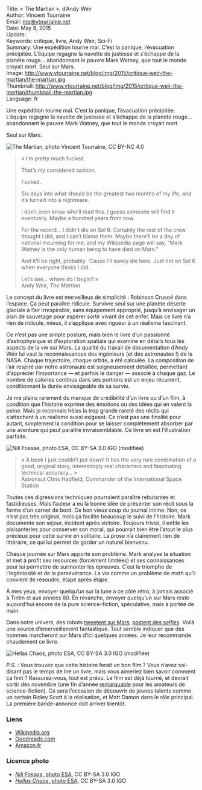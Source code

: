 Title:     « The Martian », d’Andy Weir  
Author:    Vincent Tourraine  
Email:     me@vtourraine.net  
Date:      May 8, 2015  
Update:    
Keywords:  critique, livre, Andy Weir, Sci-Fi  
Summary:   Une expédition tourne mal. C’est la panique, l’évacuation précipitée. L’équipe regagne la navette de justesse et s’échappe de la planète rouge… abandonnant le pauvre Mark Watney, que tout le monde croyait mort. Seul sur Mars.  
Image:     http://www.vtourraine.net/blog/img/2015/critique-weir-the-martian/the-martian.jpg  
Thumbnail: http://www.vtourraine.net/blog/img/2015/critique-weir-the-martian/thumbnail-the-martian.jpg  
Language:  fr  

Une expédition tourne mal. C’est la panique, l’évacuation précipitée. L’équipe regagne la navette de justesse et s’échappe de la planète rouge… abandonnant le pauvre Mark Watney, que tout le monde croyait mort.

Seul sur Mars.

![_The Martian_, photo Vincent Tourraine, CC BY-NC 4.0][Cover]

> « I’m pretty much fucked.  
>  
> That’s my considered opinion.  
>  
> Fucked.  
>  
> Six days into what should be the greatest two months of my life, and it’s turned into a nightmare.  
>  
> I don’t even know who’ll read this. I guess someone will find it eventually. Maybe a hundred years from now.  
>  
> For the record… I didn’t die on Sol 6. Certainly the rest of the crew thought I did, and I can’t blame them. Maybe there’ll be a day of national mourning for me, and my Wikipedia page will say, “Mark Watney is the only human being to have died on Mars.”  
>  
> And it’ll be right, probably. ’Cause I’ll surely die here. Just not on Sol 6 when everyone thinks I did.  
>  
> Let’s see… where do I begin? »  
> Andy Weir, _The Martian_

Le concept du livre est merveilleux de simplicité : Robinson Crusoé dans l’espace. Ça peut paraître ridicule. Survivre seul sur une planète déserte glaciale à l’air irrespirable, sans équipement approprié, jusqu’à envisager un plan de sauvetage pour espérer sortir vivant de cet enfer. Mais ce livre n’a rien de ridicule, mieux, il s’applique avec rigueur à un réalisme fascinant. 

Ce n’est pas une simple posture, mais bien le livre d’un passionné d’astrophysique et d’exploration spatiale qui examine en détails tous les aspects de la vie sur Mars. La qualité du travail de documentation d’Andy Weir lui vaut la reconnaissances des ingénieurs (et des astronautes !) de la NASA. Chaque trajectoire, chaque orbite, a été calculée. La composition de l’air respiré par notre astronaute est soigneusement détaillée, permettant d’apprécier l’importance — et parfois le danger — associé à chaque gaz. Le nombre de calories continus dans ses portions est un enjeu récurrent, conditionnant la durée envisageable de sa survie. 

Je me plains rarement du manque de crédibilité d’un livre ou d’un film, à condition que l’histoire exprime des émotions ou des idées qui en valent la peine. Mais je reconnais hélas la trop grande rareté des récits qui s’attachent à un réalisme aussi exigeant. Ce n’est pas une finalité pour autant, simplement la condition pour se laisser complètement absorber par une aventure qui peut paraître invraisemblable. Ce livre en est l’illustration parfaite.

![Nili Fossae, photo ESA, CC BY-SA 3.0 IGO (modifiée)][Nili Fossae]

> « A book I just couldn’t put down! It has the very rare combination of a good, original story, interestingly real characters and fascinating technical accuracy… »  
> Astronaut Chris Hadfield, Commander of the International Space Station

Toutes ces digressions techniques pourraient paraître rebutantes et fastidieuses. Mais l’auteur a eu la bonne idée de présenter son récit sous la forme d’un carnet de bord. Ce bon vieux coup du journal intime. Non, ce n’est pas très original, mais ça facilite beaucoup le suivi de l’histoire. Mark documente son séjour, incident après victoire. Toujours trivial, il enfile les plaisanteries pour conserver son moral, qui pourrait bien être l’atout le plus précieux pour cette survie en solitaire. La prose n’a clairement rien de littéraire, ce qui lui permet de garder un naturel bienvenu.

Chaque journée sur Mars apporte son problème. Mark analyse la situation et met à profit ses resources (forcément limitées) et ses connaissances pour lui permettre de surmonter les épreuves. C’est le triomphe de l’ingéniosité et de la persévérance. La vie comme un problème de math qu’il convient de résoudre, étape après étape.

À mes yeux, envoyer quelqu’un sur la lune a ce côté rétro, à jamais associé à Tintin et aux années 60. En revanche, envoyer quelqu’un sur Mars reste aujourd’hui encore de la pure science-fiction, spéculative, mais à portée de main. 

Dans notre univers, des robots [tweetent sur Mars](https://twitter.com/marscuriosity), [postent des _selfies_](https://www.nasa.gov/jpl/msl/latest-selfie-from-nasa-mars-rover-shows-wide-context). Voilà une source d’émerveillement fantastique. Tout semble indiquer que des hommes marcheront sur Mars d’ici quelques années. Je leur recommande chaudement ce livre. 

![Hellas Chaos, photo ESA, CC BY-SA 3.0 IGO (modifiée)][Hellas Chaos]

_P.S._ : Vous trouvez que cette histoire ferait un bon film ? Vous n’avez soi-disant pas le temps de lire un livre, mais vous aimeriez bien savoir comment ça finit ? Rassurez-vous, tout est prévu. Le film est déjà tourné, et devrait sortir dès novembre (une fin d’année [remarquable](http://www.starwars.com/films/star-wars-episode-vii-the-force-awakens) pour les amateurs de science-fiction). Ce sera l’occasion de découvrir de jeunes talents comme un certain Ridley Scott à la réalisation, et Matt Damon dans le rôle principal. La première bande-annonce doit arriver bientôt. 


### Liens

- [Wikipedia.org](http://en.wikipedia.org/wiki/The_Martian_(Weir_novel))
- [Goodreads.com](https://www.goodreads.com/book/show/18007564-the-martian)
- [Amazon.fr](http://www.amazon.fr/dp/0804139024)

### Licence photo

- [_Nili Fossae_, photo ESA](http://www.esa.int/spaceinimages/Images/2015/01/Nili_Fossae), CC BY-SA 3.0 IGO
- [_Hellas Chaos_, photo ESA](http://www.esa.int/spaceinimages/Images/2014/11/Hellas_Chaos), CC BY-SA 3.0 IGO


[Cover]: http://www.vtourraine.net/blog/img/2015/critique-weir-the-martian/the-martian.jpg
[Nili Fossae]: http://www.vtourraine.net/blog/img/2015/critique-weir-the-martian/nili-fossae.jpg
[Hellas Chaos]: http://www.vtourraine.net/blog/img/2015/critique-weir-the-martian/hellas-chaos.jpg
